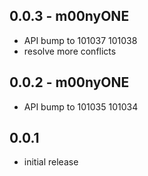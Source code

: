 ## 0.0.3 - m00nyONE
- API bump to 101037 101038
- resolve more conflicts

## 0.0.2 - m00nyONE
- API bump to 101035 101034

## 0.0.1
- initial release